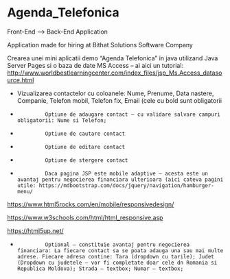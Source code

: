 # Agenda_Telefonica
Front-End --> Back-End Application

Application made for hiring at Bithat Solutions Software Company


Crearea unei mini aplicatii demo “Agenda Telefonica” in java utilizand Java Server Pages si o baza de date MS Access – ai aici un tutorial: http://www.worldbestlearningcenter.com/index_files/jsp_Ms.Access_datasource.html

 

- Vizualizarea contactelor cu coloanele: Nume, Prenume, Data nastere, Companie, Telefon mobil, Telefon fix, Email (cele cu bold sunt obligatorii

-              Optiune de adaugare contact – cu validare salvare campuri obligatorii: Nume si Telefon;

-              Optiune de cautare contact

-              Optiune de editare contact

-              Optiune de stergere contact

-              Daca pagina JSP este mobile adaptive – acesta este un avantaj pentru negocierea financiara ulterioara (aici cateva pagini utile: https://mdbootstrap.com/docs/jquery/navigation/hamburger-menu/

https://www.html5rocks.com/en/mobile/responsivedesign/

https://www.w3schools.com/html/html_responsive.asp

https://html5up.net/

-              Optional – constituie avantaj pentru negocierea financiara: La fiecare contact sa se poata adauga una sau mai multe adrese. Fiecare adresa contine: Tara (dropdown cu tarile); Judet (Dropdown cu judetele – vor fi completate doar cele dn Romania si Republica Moldova); Strada – textbox; Numar – textbox;


